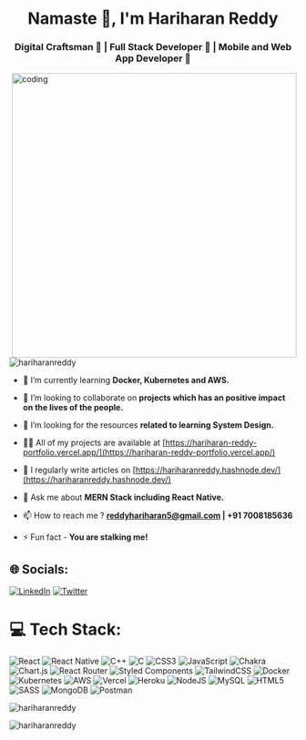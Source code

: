 <!-- ![logo](https://github.com/Hariharanreddy/Hariharanreddy/blob/main/Hariharan%20Reddy.png) -->
<!-- <img align="center" width="100%" src="https://github.com/Hariharanreddy/Hariharanreddy/blob/main/Hariharan%20Reddy.png"> -->
<h1 align="center">Namaste 🙏, I'm Hariharan Reddy</h1>
<h3 align="center">Digital Craftsman 🚀 | Full Stack Developer 🫶 | Mobile and Web App Developer 💪</h3>

<img align="right" alt="coding" width="500px" src="https://www.lambdatest.com/resources/images/news24.gif">

<p align="left"> <img src="https://komarev.com/ghpvc/?username=hariharanreddy&label=Profile%20views&color=0e75b6&style=flat" alt="hariharanreddy" /> </p>

- 🌱 I’m currently learning **Docker, Kubernetes and AWS.**

- 👯 I’m looking to collaborate on **projects which has an positive impact on the lives of the people.**

- 🤝 I’m looking for the resources **related to learning System Design.**

- 👨‍💻 All of my projects are available at [https://hariharan-reddy-portfolio.vercel.app/](https://hariharan-reddy-portfolio.vercel.app/)

- 📝 I regularly write articles on [https://hariharanreddy.hashnode.dev/](https://hariharanreddy.hashnode.dev/)

- 💬 Ask me about **MERN Stack including React Native.**

- 📫 How to reach me ? **reddyhariharan5@gmail.com | +91 7008185636**

- ⚡ Fun fact - **You are stalking me!**
</p>

## 🌐 Socials:
[![LinkedIn](https://img.shields.io/badge/LinkedIn-%230077B5.svg?logo=linkedin&logoColor=white)](https://www.linkedin.com/in/hariharan-reddy/) 
[![Twitter](https://img.shields.io/badge/Twitter-%231DA1F2.svg?logo=Twitter&logoColor=white)](https://twitter.com/HariharanRedd17) 


# 💻 Tech Stack:
![React](https://img.shields.io/badge/react-%2320232a.svg?style=flat-square&logo=react&logoColor=%2361DAFB) ![React Native](https://img.shields.io/badge/react_native-%2320232a.svg?style=flat-square&logo=react&logoColor=%2361DAFB) ![C++](https://img.shields.io/badge/c++-%2300599C.svg?style=flat-square&logo=c%2B%2B&logoColor=white) ![C](https://img.shields.io/badge/c-%2300599C.svg?style=flat-square&logo=c&logoColor=white) ![CSS3](https://img.shields.io/badge/css3-%231572B6.svg?style=flat-square&logo=css3&logoColor=white) ![JavaScript](https://img.shields.io/badge/javascript-%23323330.svg?style=flat-square&logo=javascript&logoColor=%23F7DF1E) ![Chakra](https://img.shields.io/badge/chakra-%234ED1C5.svg?style=flat-square&logo=chakraui&logoColor=white) ![Chart.js](https://img.shields.io/badge/chart.js-F5788D.svg?style=flat-square&logo=chart.js&logoColor=white) ![React Router](https://img.shields.io/badge/React_Router-CA4245?style=flat-square&logo=react-router&logoColor=white)  ![Styled Components](https://img.shields.io/badge/styled--components-DB7093?style=flat-square&logo=styled-components&logoColor=white) ![TailwindCSS](https://img.shields.io/badge/tailwindcss-%2338B2AC.svg?style=flat-square&logo=tailwind-css&logoColor=white) ![Docker](https://img.shields.io/badge/docker-%230db7ed.svg?style=flat-square&logo=docker&logoColor=white) ![Kubernetes](https://img.shields.io/badge/kubernetes-%23326ce5.svg?style=flat-square&logo=kubernetes&logoColor=white) ![AWS](https://img.shields.io/badge/AWS-%23FF9900.svg?style=flat-square&logo=amazon-aws&logoColor=white) ![Vercel](https://img.shields.io/badge/vercel-%23000000.svg?style=flat-square&logo=vercel&logoColor=white) ![Heroku](https://img.shields.io/badge/heroku-%23430098.svg?style=flat-square&logo=heroku&logoColor=white) ![NodeJS](https://img.shields.io/badge/node.js-6DA55F?style=flat-square&logo=node.js&logoColor=white) ![MySQL](https://img.shields.io/badge/mysql-%2300f.svg?style=flat-square&logo=mysql&logoColor=white) ![HTML5](https://img.shields.io/badge/html5-%23E34F26.svg?style=flat-square&logo=html5&logoColor=white) ![SASS](https://img.shields.io/badge/SASS-hotpink.svg?style=flat-square&logo=SASS&logoColor=white) ![MongoDB](https://img.shields.io/badge/MongoDB-%234ea94b.svg?style=flat-square&logo=mongodb&logoColor=white) ![Postman](https://img.shields.io/badge/Postman-FF6C37?style=flat-square&logo=postman&logoColor=white)

<p><img align="center" src="https://github-readme-stats.vercel.app/api/top-langs?username=hariharanreddy&show_icons=true&locale=en&layout=compact" alt="hariharanreddy" /></p>

<p><img align="center" src="https://github-readme-streak-stats.herokuapp.com/?user=hariharanreddy&" alt="hariharanreddy" /></p>
